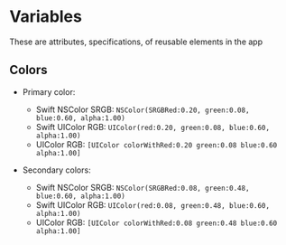 # Variables
These are attributes, specifications, of reusable elements in the app

## Colors

* Primary color:
  * Swift NSColor SRGB: `NSColor(SRGBRed:0.20, green:0.08, blue:0.60, alpha:1.00)`
  * Swift UIColor RGB: `UIColor(red:0.20, green:0.08, blue:0.60, alpha:1.00)`
  * UIColor RGB: `[UIColor colorWithRed:0.20 green:0.08 blue:0.60 alpha:1.00]`

* Secondary colors:
  * Swift NSColor SRGB: `NSColor(SRGBRed:0.08, green:0.48, blue:0.60, alpha:1.00)`
  * Swift UIColor RGB: `UIColor(red:0.08, green:0.48, blue:0.60, alpha:1.00)`
  * UIColor RGB: `[UIColor colorWithRed:0.08 green:0.48 blue:0.60 alpha:1.00]`
